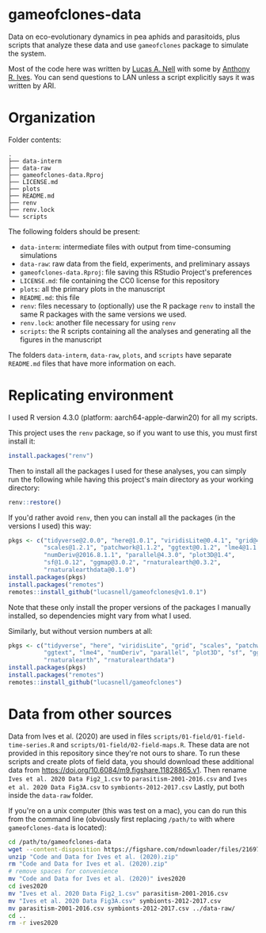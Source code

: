 # gameofclones-data

Data on eco-evolutionary dynamics in pea aphids and parasitoids, 
plus scripts that analyze these data and use `gameofclones` package
to simulate the system.

Most of the code here was written by
[Lucas A. Nell](https://github.com/lucasnell) with some by 
[Anthony R. Ives](https://github.com/arives).
You can send questions to LAN unless a script explicitly says it was
written by ARI.



# Organization

Folder contents:

```
.
├── data-interm
├── data-raw
├── gameofclones-data.Rproj
├── LICENSE.md
├── plots
├── README.md
├── renv
├── renv.lock
└── scripts
```

The following folders should be present:

* `data-interm`: intermediate files with output from time-consuming simulations
* `data-raw`: raw data from the field, experiments, and preliminary assays
* `gameofclones-data.Rproj`: file saving this RStudio Project's preferences
* `LICENSE.md`: file containing the CC0 license for this repository
* `plots`: all the primary plots in the manuscript
* `README.md`: this file
* `renv`: files necessary to (optionally) use the R package `renv` to install
  the same R packages with the same versions we used.
* `renv.lock`: another file necessary for using `renv`
* `scripts`: the R scripts containing all the analyses and generating
  all the figures in the manuscript

The folders `data-interm`, `data-raw`, `plots`, and `scripts` have separate
`README.md` files that have more information on each.



# Replicating environment

I used R version 4.3.0 (platform: aarch64-apple-darwin20) for all my scripts.

This project uses the `renv` package, so if you want to use this, you must
first install it:

```r
install.packages("renv")
```

Then to install all the packages I used for these analyses, you can simply run
the following while having this project's main directory as your working
directory:

```r
renv::restore()
```


If you'd rather avoid `renv`, then you can install all the packages 
(in the versions I used) this way:

```r
pkgs <- c("tidyverse@2.0.0", "here@1.0.1", "viridisLite@0.4.1", "grid@4.3.0", 
          "scales@1.2.1", "patchwork@1.1.2", "ggtext@0.1.2", "lme4@1.1.33", 
          "numDeriv@2016.8.1.1", "parallel@4.3.0", "plot3D@1.4", 
          "sf@1.0.12", "ggmap@3.0.2", "rnaturalearth@0.3.2", 
          "rnaturalearthdata@0.1.0")
install.packages(pkgs)
install.packages("remotes")
remotes::install_github("lucasnell/gameofclones@v1.0.1")
```

Note that these only install the proper versions of the packages I manually 
installed, so dependencies might vary from what I used.


Similarly, but without version numbers at all:

```r
pkgs <- c("tidyverse", "here", "viridisLite", "grid", "scales", "patchwork", 
          "ggtext", "lme4", "numDeriv", "parallel", "plot3D", "sf", "ggmap", 
          "rnaturalearth", "rnaturalearthdata")
install.packages(pkgs)
install.packages("remotes")
remotes::install_github("lucasnell/gameofclones")
```



# Data from other sources

Data from Ives et al. (2020) are used in files 
`scripts/01-field/01-field-time-series.R` and
`scripts/01-field/02-field-maps.R`.
These data are not provided in this repository since they're not ours to share.
To run these scripts and create plots of field data,
you should download these additional data from
<https://doi.org/10.6084/m9.figshare.11828865.v1>.
Then rename
`Ives et al. 2020 Data Fig2_1.csv` to `parasitism-2001-2016.csv`
and
`Ives et al. 2020 Data Fig3A.csv` to `symbionts-2012-2017.csv`
Lastly, put both inside the `data-raw` folder.

If you're on a unix computer (this was test on a mac), you can do run this
from the command line (obviously first replacing `/path/to` with where
`gameofclones-data` is located):

```bash
cd /path/to/gameofclones-data
wget --content-disposition https://figshare.com/ndownloader/files/21697344
unzip "Code and Data for Ives et al. (2020).zip"
rm "Code and Data for Ives et al. (2020).zip"
# remove spaces for convenience
mv "Code and Data for Ives et al. (2020)" ives2020
cd ives2020
mv "Ives et al. 2020 Data Fig2_1.csv" parasitism-2001-2016.csv
mv "Ives et al. 2020 Data Fig3A.csv" symbionts-2012-2017.csv
mv parasitism-2001-2016.csv symbionts-2012-2017.csv ../data-raw/
cd ..
rm -r ives2020
```

